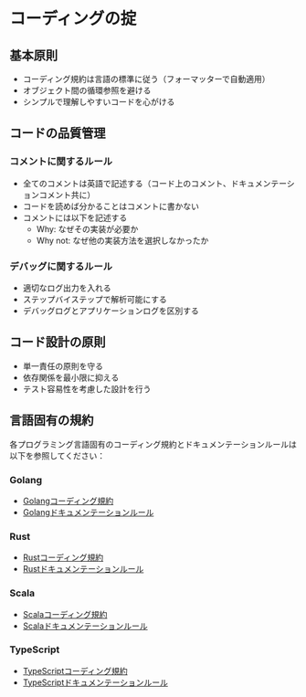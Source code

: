 # コーディングの掟

## 基本原則

- コーディング規約は言語の標準に従う（フォーマッターで自動適用）
- オブジェクト間の循環参照を避ける
- シンプルで理解しやすいコードを心がける

## コードの品質管理

### コメントに関するルール

- 全てのコメントは英語で記述する（コード上のコメント、ドキュメンテーションコメント共に）
- コードを読めば分かることはコメントに書かない
- コメントには以下を記述する
  - Why: なぜその実装が必要か
  - Why not: なぜ他の実装方法を選択しなかったか

### デバッグに関するルール

- 適切なログ出力を入れる
- ステップバイステップで解析可能にする
- デバッグログとアプリケーションログを区別する

## コード設計の原則

- 単一責任の原則を守る
- 依存関係を最小限に抑える
- テスト容易性を考慮した設計を行う

## 言語固有の規約

各プログラミング言語固有のコーディング規約とドキュメンテーションルールは以下を参照してください：

### Golang
- [Golangコーディング規約](coding/golang.md)
- [Golangドキュメンテーションルール](coding/golang/golangdoc.md)

### Rust
- [Rustコーディング規約](coding/rust.md)
- [Rustドキュメンテーションルール](coding/rust/rustdoc.md)

### Scala
- [Scalaコーディング規約](coding/scala.md)
- [Scalaドキュメンテーションルール](coding/scala/scaladoc.md)

### TypeScript
- [TypeScriptコーディング規約](coding/typescript.md)
- [TypeScriptドキュメンテーションルール](coding/typescript/tsdoc.md)
